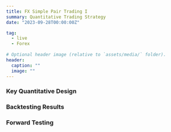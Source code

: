 ```yaml
---
title: FX Simple Pair Trading I
summary: Quantitative Trading Strategy
date: "2023-09-28T00:00:00Z"

tag: 
  - live
  - Forex
    
# Optional header image (relative to `assets/media/` folder).
header:
  caption: ""
  image: ""
---
```


<div style="font-size: 14px;">

### Key Quantitative Design

### Backtesting Results

### Forward Testing

</div>
